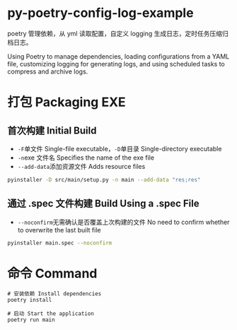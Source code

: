 # py-poetry-config-log-example

poetry 管理依赖，从 yml 读取配置，自定义 logging 生成日志，定时任务压缩归档日志。

Using Poetry to manage dependencies, loading configurations from a YAML file, customizing logging for generating logs, and using scheduled tasks to compress and archive logs.

# 打包 Packaging EXE

## 首次构建 Initial Build

* `-F`单文件 Single-file executable，`-D`单目录 Single-directory executable
* `-n`exe 文件名 Specifies the name of the exe file
* `--add-data`添加资源文件 Adds resource files

```bash
pyinstaller -D src/main/setup.py -n main --add-data "res;res"
```

## 通过 .spec 文件构建 Build Using a .spec File

* `--noconfirm`无需确认是否覆盖上次构建的文件 No need to confirm whether to overwrite the last built file

```bash
pyinstaller main.spec --noconfirm
```

# 命令 Command

```shell
# 安装依赖 Install dependencies
poetry install

# 启动 Start the application
poetry run main
```
